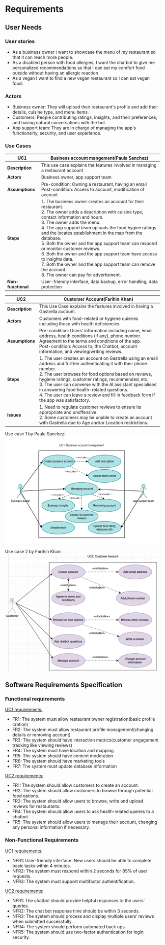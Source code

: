 # Requirements

## User Needs

### User stories
- As a business owner I want to showcase the menu of my restaurant so that it can reach more people.
- As a disabled person with food allergies, I want the chatbot to give me personalized recommendations so that I can eat my comfort food outside without having an allergic reaction.
- As a vegan I want to find a new vegan restaurant so I can eat vegan food.

### Actors
- Business owner: They will upload their restaurant's profile and add their details, cuisine type, and menu items.
- Customers: People contributing ratings, insights, and their preferences; and having natural conversations with the bot.
- App support team: They are in charge of managing the app's functionality, security, and user experience.

### Use Cases
| UC1 | Business account mangement(Paula Sanchez) | 
| -------------------------------------- | ------------------- |
| **Description** | This use case explains the features involved in managing a restaurant account |
| **Actors** | Business owner, app support team |
| **Assumptions** | Pre-condition: Owning a restaurant, having an email <br> Post-condition: Access to account, modification of account</td></tr>
| **Steps** | 1. The business owner creates an account for their restaurant. <br> 2. The owner adds a description with cuisine type, contact information and hours.<br> 3. The owner adds the menu.<br> 4. The app support team uploads the food hygine ratings and the locates establishment in the map from the database. <br> 5. Both the owner and the app support team can respond or monitor customer reviews.<br> 6. Both the owner and the app support team have access to insights data.<br> 7. Both the owner and the app support team can remove the account. <br> 8. The owner can pay for advertisment. |
| **Non-functional** | User-friendly interface, data backup, error handling, data protection |


| UC2 | Customer Account(Farihin Khan) | 
| -------------------------------------- | ------------------- |
| **Description** | This Use Case explains the features involved in having a Gastrella account. |
| **Actors** | Customers with food-related or hygiene quieries including those with health deficiencies. |
| **Assumptions** | Pre-condition: Users' information including name, email address, health conditions (if any), phone number. Agreement to the terms and conditions of the app.<br> Post-condition: Access to; the Chatbot, account information, and viewing/writing reviews.
| **Steps** | 1. The user creates an account on Gastrella using an email address and further authenticating it with their phone number. <br> 2. The user browses for food options based on reviews, hygiene ratings, customer ratings, recommended, etc.<br> 3. The user can converse with the AI assistant specialised in answering food health-related questions. <br> 4. The user can leave a review and fill in feedback form if the app was satisfactory. |
| **Issues** |1.  Need to regulate customer reviews to ensure its appropriate and unoffensive.<br> 2.  Some customers may be unable to create an account with Gastrella due to Age and/or Location restrictions. |


Use case 1 by Paula Sanchez: <br>
![Use case 1](images/uc1.png) <br>

Use case 2 by Farihin Khan: <br>
![Use case 2](images/usecase2.png)



## Software Requirements Specification
### Functional requirements    
<u>UC1 requirements:</u>
- FR1: The system must allow restaurant owner registration(basic profile cration)
- FR2: The system must allow restaurant profile management(changing details or removing account)
- FR3: The system should have interaction metrics(customer engagement tracking like viewing reviews)
- FR4: The system must have location and mapping
- FR5: The system should have content moderation
- FR6: The system should have marketing tools
- FR7: The system must update database information

<u>UC2 requirements:</u>
- FR1: The system should allow customers to create an account.
- FR2: The system should allow customers to browse through potential food options.
- FR3: The system should allow users to browse, write and upload reviews for restaurants. 
- FR4: The system should allow users to ask health-related queries to a chatbot.
- FR5: The system should allow users to manage their account, changing any personal information if necessary.


### Non-Functional Requirements
<u>UC1 requirements:</u>
- NFR1: User-friendly interface: New users should be able to complete basic tasks within 4 minutes.
- NFR2: The system must respond within 2 seconds for 85% of user requests.
- NFR3: The system must support multifactor authentification.

<u>UC2 requirements:</u>
- NFR1: The chatbot should provide helpful responses to the users’ queries.
- NFR2: The chat bot response time should be within 3 seconds.
- NFR3: The system should process and display multiple users’ reviews when submitted successfully.
- NFR4: The system should perform automated back ups.
- NFR5: The system should use two-factor authentication for login security.

  
